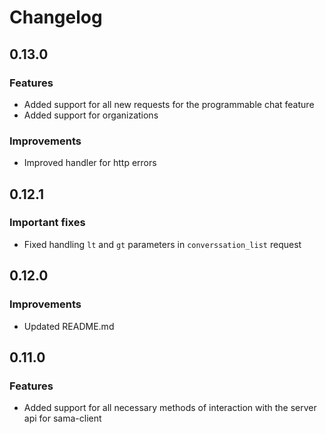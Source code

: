 # Changelog

## 0.13.0

### Features

- Added support for all new requests for the programmable chat feature
- Added support for organizations

### Improvements

- Improved handler for http errors

## 0.12.1

### Important fixes

- Fixed handling `lt` and `gt` parameters in `converssation_list` request

## 0.12.0

### Improvements

- Updated README.md

## 0.11.0

### Features

- Added support for all necessary methods of interaction with the server api for sama-client
